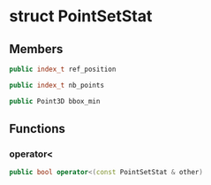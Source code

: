 # struct PointSetStat


## Members

```cpp
public index_t ref_position

```

```cpp
public index_t nb_points

```

```cpp
public Point3D bbox_min

```



## Functions

### operator<

```cpp
public bool operator<(const PointSetStat & other)
```




